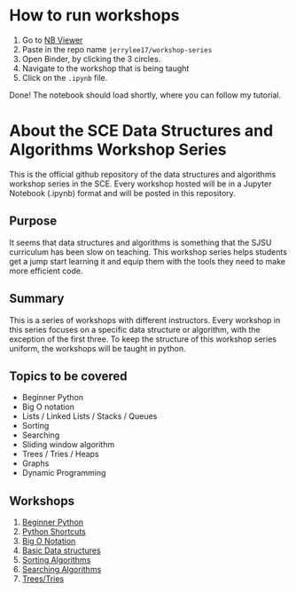 # How to run workshops
1. Go to [NB Viewer](https://nbviewer.jupyter.org/)
1. Paste in the repo name `jerrylee17/workshop-series`
1. Open Binder, by clicking the 3 circles.
1. Navigate to the workshop that is being taught
1. Click on the `.ipynb` file.

Done! The notebook should load shortly, where you can follow my tutorial.

# About the SCE Data Structures and Algorithms Workshop Series

This is the official github repository of the 
data structures and algorithms workshop series
in the SCE. Every workshop hosted will be in a 
Jupyter Notebook (.ipynb) format and will be 
posted in this repository. 

## Purpose
It seems that data structures and algorithms is something
that the SJSU curriculum has been slow on teaching. This 
workshop series helps students get a jump start learning
it and equip them with the tools they need to make more 
efficient code.

## Summary
This is a series of workshops with different instructors. 
Every workshop in this series focuses on a specific data
structure or algorithm, with the exception of the first 
three. To keep the structure of this workshop series uniform, 
the workshops will be taught in python. 

## Topics to be covered
- Beginner Python
- Big O notation
- Lists / Linked Lists / Stacks / Queues
- Sorting
- Searching
- Sliding window algorithm
- Trees / Tries / Heaps
- Graphs
- Dynamic Programming

## Workshops
1. [Beginner Python](https://github.com/evanugarte/PythonWorkshop)
1. [Python Shortcuts](https://github.com/jerrylee17/Python-shortcuts-workshop)
1. [Big O Notation](https://github.com/hsorathia/daalgsh/tree/master/big_o)
1. [Basic Data structures](https://github.com/jerrylee17/workshop-series/tree/master/basic-data-structures)
1. [Sorting Algorithms](https://github.com/jerrylee17/workshop-series/tree/master/sorting)
1. [Searching Algorithms](https://github.com/jerrylee17/workshop-series/tree/master/searching)
1. [Trees/Tries](https://github.com/jerrylee17/workshop-series/tree/master/trees)
